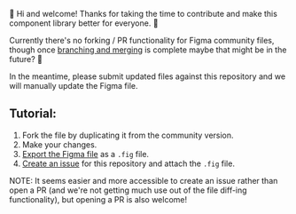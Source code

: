 👋 Hi and welcome! Thanks for taking the time to contribute and make this component library better for everyone.
💪

Currently there's no forking / PR functionality for Figma community files, though once [branching and merging](https://help.figma.com/hc/en-us/articles/360063144053-Create-branches-and-merge-changes) is complete maybe that might be in the future? 🤞

In the meantime, please submit updated files against this repository and we will manually update the Figma file.

## Tutorial:
1. Fork the file by duplicating it from the community version.
2. Make your changes.
3. [Export the Figma file](https://help.figma.com/hc/en-us/articles/360038511573-Move-files-and-projects#export) as a `.fig` file.
4. [Create an issue](https://github.com/figma/architecture-diagram-components/issues) for this repository and attach the `.fig` file.

NOTE: It seems easier and more accessible to create an issue rather than open a PR (and we're not getting much use out of the file diff-ing functionality), but opening a PR is also welcome!